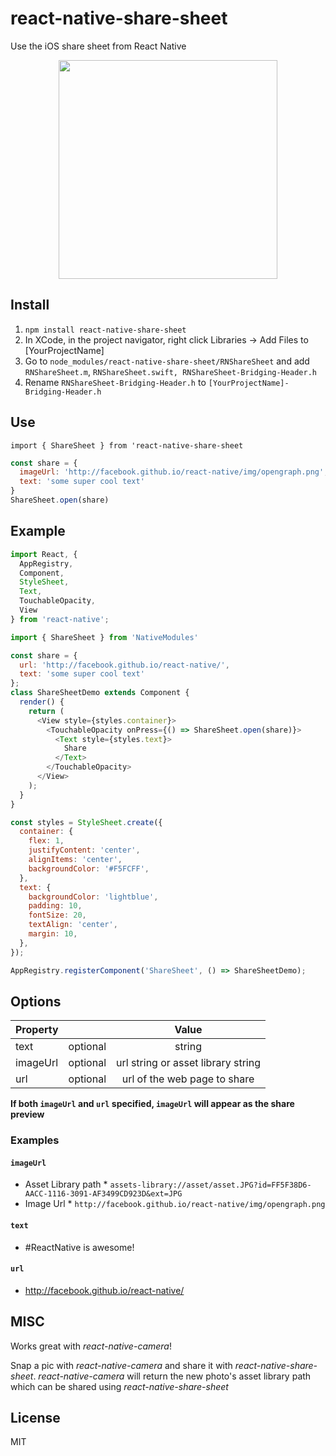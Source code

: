 # react-native-share-sheet

Use the iOS share sheet from React Native

<p align="center">
  <img src="https://github.com/cdimascio/react-native-share-sheet/blob/master/assets/share-sheet.jpg?raw=truef" width="350"/>
</p>

## Install

1. `npm install react-native-share-sheet`
2. In XCode, in the project navigator, right click Libraries -> Add Files to [YourProjectName]
3. Go to `node_modules/react-native-share-sheet/RNShareSheet` and add `RNShareSheet.m`, `RNShareSheet.swift, RNShareSheet-Bridging-Header.h`
4. Rename `RNShareSheet-Bridging-Header.h` to `[YourProjectName]-Bridging-Header.h`

## Use

`import { ShareSheet } from 'react-native-share-sheet`

```javascript
const share = {
  imageUrl: 'http://facebook.github.io/react-native/img/opengraph.png',
  text: 'some super cool text'
}
ShareSheet.open(share)
```

## Example

```javascript
import React, {
  AppRegistry,
  Component,
  StyleSheet,
  Text,
  TouchableOpacity,
  View
} from 'react-native';

import { ShareSheet } from 'NativeModules'

const share = {
  url: 'http://facebook.github.io/react-native/',
  text: 'some super cool text'
};
class ShareSheetDemo extends Component {
  render() {
    return (
      <View style={styles.container}>
        <TouchableOpacity onPress={() => ShareSheet.open(share)}>
          <Text style={styles.text}>
            Share
          </Text>
        </TouchableOpacity>
      </View>
    );
  }
}

const styles = StyleSheet.create({
  container: {
    flex: 1,
    justifyContent: 'center',
    alignItems: 'center',
    backgroundColor: '#F5FCFF',
  },
  text: {
    backgroundColor: 'lightblue',
    padding: 10,
    fontSize: 20,
    textAlign: 'center',
    margin: 10,
  },
});

AppRegistry.registerComponent('ShareSheet', () => ShareSheetDemo);
```

## Options

| Property |          |               Value                |
| -------- | -------- | :--------------------------------: |
| text     | optional |               string               |
| imageUrl | optional | url string or asset library string |
| url      | optional |    url of the web page to share    |

**If both `imageUrl` and `url` specified, `imageUrl` will appear as the share preview**

### Examples 

#### `imageUrl`

* Asset Library path \* `assets-library://asset/asset.JPG?id=FF5F38D6-AACC-1116-3091-AF3499CD923D&ext=JPG`
* Image Url \* `http://facebook.github.io/react-native/img/opengraph.png`

#### `text`

* \#ReactNative is awesome!

#### `url`

* http://facebook.github.io/react-native/

## MISC

Works great with _react-native-camera_!

Snap a pic with _react-native-camera_ and share it with _react-native-share-sheet_. _react-native-camera_ will return the new photo's asset library path which can be shared using _react-native-share-sheet_

## License
MIT
